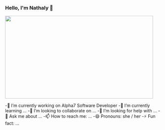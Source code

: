 ### Hello, I'm Nathaly 👋


<img src="https://i.imgur.com/VUBtXys.gif" width="480" height="270" frameBorder="0" class="giphy-embed" allowFullScreen/>


  -🔭 I’m currently working on Alpha7 Software Developer
 -🌱 I’m currently learning ...
 -👯 I’m looking to collaborate on ...
 -🤔 I’m looking for help with ...
 -💬 Ask me about ...
 -📫 How to reach me: ...
 -😄 Pronouns: she / her
-⚡ Fun fact: ...

